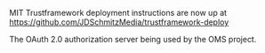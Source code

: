 MIT Trustframework deployment instructions are now up at https://github.com/JDSchmitzMedia/trustframework-deploy

The OAuth 2.0 authorization server being used by the OMS project.
